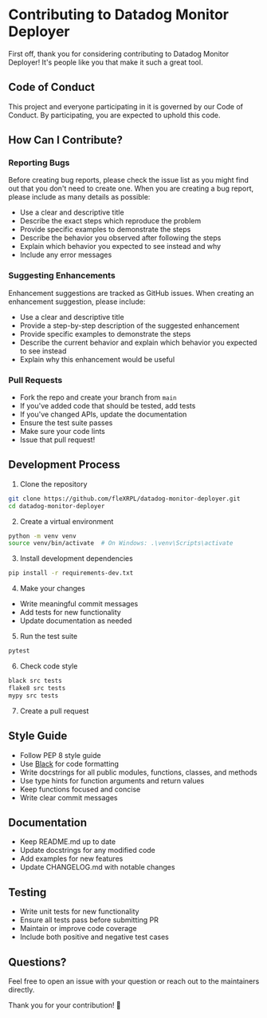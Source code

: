 # Contributing to Datadog Monitor Deployer

First off, thank you for considering contributing to Datadog Monitor Deployer! It's people like you that make it such a great tool.

## Code of Conduct

This project and everyone participating in it is governed by our Code of Conduct. By participating, you are expected to uphold this code.

## How Can I Contribute?

### Reporting Bugs

Before creating bug reports, please check the issue list as you might find out that you don't need to create one. When you are creating a bug report, please include as many details as possible:

- Use a clear and descriptive title
- Describe the exact steps which reproduce the problem
- Provide specific examples to demonstrate the steps
- Describe the behavior you observed after following the steps
- Explain which behavior you expected to see instead and why
- Include any error messages

### Suggesting Enhancements

Enhancement suggestions are tracked as GitHub issues. When creating an enhancement suggestion, please include:

- Use a clear and descriptive title
- Provide a step-by-step description of the suggested enhancement
- Provide specific examples to demonstrate the steps
- Describe the current behavior and explain which behavior you expected to see instead
- Explain why this enhancement would be useful

### Pull Requests

- Fork the repo and create your branch from `main`
- If you've added code that should be tested, add tests
- If you've changed APIs, update the documentation
- Ensure the test suite passes
- Make sure your code lints
- Issue that pull request!

## Development Process

1. Clone the repository

```bash
git clone https://github.com/fleXRPL/datadog-monitor-deployer.git
cd datadog-monitor-deployer
```

2. Create a virtual environment

```bash
python -m venv venv
source venv/bin/activate  # On Windows: .\venv\Scripts\activate
```

3. Install development dependencies

```bash
pip install -r requirements-dev.txt
```

4. Make your changes

- Write meaningful commit messages
- Add tests for new functionality
- Update documentation as needed

5. Run the test suite

```bash
pytest
```

6. Check code style

```bash
black src tests
flake8 src tests
mypy src tests
```

7. Create a pull request

## Style Guide

- Follow PEP 8 style guide
- Use [Black](https://github.com/psf/black) for code formatting
- Write docstrings for all public modules, functions, classes, and methods
- Use type hints for function arguments and return values
- Keep functions focused and concise
- Write clear commit messages

## Documentation

- Keep README.md up to date
- Update docstrings for any modified code
- Add examples for new features
- Update CHANGELOG.md with notable changes

## Testing

- Write unit tests for new functionality
- Ensure all tests pass before submitting PR
- Maintain or improve code coverage
- Include both positive and negative test cases

## Questions?

Feel free to open an issue with your question or reach out to the maintainers directly.

Thank you for your contribution! 🎉
